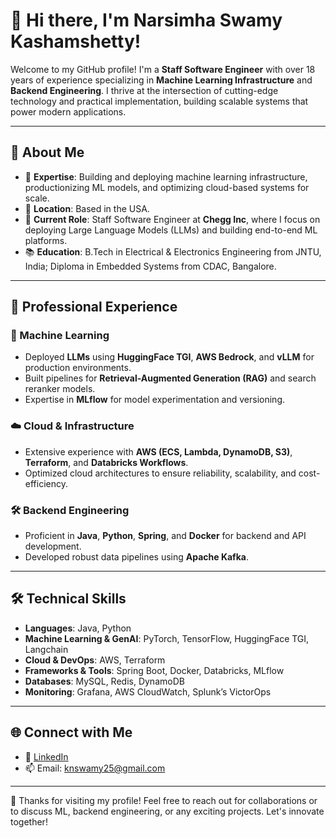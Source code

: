 # 👋 Hi there, I'm Narsimha Swamy Kashamshetty!  

Welcome to my GitHub profile! I'm a **Staff Software Engineer** with over 18 years of experience specializing in **Machine Learning Infrastructure** and **Backend Engineering**. I thrive at the intersection of cutting-edge technology and practical implementation, building scalable systems that power modern applications.

---

## 🚀 About Me

- 🌟 **Expertise**: Building and deploying machine learning infrastructure, productionizing ML models, and optimizing cloud-based systems for scale.
- 📍 **Location**: Based in the USA.
- 🎯 **Current Role**: Staff Software Engineer at **Chegg Inc**, where I focus on deploying Large Language Models (LLMs) and building end-to-end ML platforms.
- 📚 **Education**: B.Tech in Electrical & Electronics Engineering from JNTU, India; Diploma in Embedded Systems from CDAC, Bangalore.

---

## 💼 Professional Experience

### 🧠 Machine Learning
- Deployed **LLMs** using **HuggingFace TGI**, **AWS Bedrock**, and **vLLM** for production environments.
- Built pipelines for **Retrieval-Augmented Generation (RAG)** and search reranker models.
- Expertise in **MLflow** for model experimentation and versioning.

### ☁️ Cloud & Infrastructure
- Extensive experience with **AWS (ECS, Lambda, DynamoDB, S3)**, **Terraform**, and **Databricks Workflows**.
- Optimized cloud architectures to ensure reliability, scalability, and cost-efficiency.

### 🛠️ Backend Engineering
- Proficient in **Java**, **Python**, **Spring**, and **Docker** for backend and API development.
- Developed robust data pipelines using **Apache Kafka**.

---

## 🛠️ Technical Skills

- **Languages**: Java, Python
- **Machine Learning & GenAI**: PyTorch, TensorFlow, HuggingFace TGI, Langchain
- **Cloud & DevOps**: AWS, Terraform
- **Frameworks & Tools**: Spring Boot, Docker, Databricks, MLflow
- **Databases**: MySQL, Redis, DynamoDB
- **Monitoring**: Grafana, AWS CloudWatch, Splunk’s VictorOps

---


## 🌐 Connect with Me

- 💼 [LinkedIn](https://www.linkedin.com/in/narsimha-swamy-kashamshetty-17ba5a23)
- 📫 Email: knswamy25@gmail.com

---



🌟 Thanks for visiting my profile! Feel free to reach out for collaborations or to discuss ML, backend engineering, or any exciting projects. Let's innovate together!
